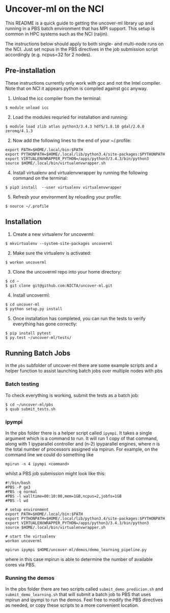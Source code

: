 # Uncover-ml on the NCI

This README is a quick guide to getting the uncover-ml library up and running
in a PBS batch environment that has MPI support. This setup is common in
HPC systems such as the NCI (raijin).

The instructions below should apply to both single- and multi-node runs
on the NCI. Just set ncpus in the PBS  directives in the job submission
script accordingly (e.g. ncpus=32 for 2 nodes).

## Pre-installation

These instructions currently only work with gcc and not the Intel compiler.
Note that on NCI it appears python is compiled against gcc anyway.

1. Unload the icc compiler from the terminal:
```
$ module unload icc
```
2. Load the modules requried for installation and running:
```
$ module load zlib atlas python3/3.4.3 hdf5/1.8.10 gdal/2.0.0 zeromq/4.1.3
```

2. Now add the following lines to the end of your ~/.profile:
```
export PATH=$HOME/.local/bin:$PATH
export PYTHONPATH=$HOME/.local/lib/python3.4/site-packages:$PYTHONPATH
export VIRTUALENVWRAPPER_PYTHON=/apps/python3/3.4.3/bin/python3                 
source $HOME/.local/bin/virtualenvwrapper.sh 
```

4. Install virtualenv and virtualenvwrapper by running the following command
on the terminal:
```
$ pip3 install  --user virtualenv virtualenvwrapper
```

5. Refresh your environment by reloading your profile:
```
$ source ~/.profile
```

## Installation

1. Create a new virtualenv for uncoverml:
```
$ mkvirtualenv --system-site-packages uncoverml
```

2. Make sure the virtualenv is activated:
```
$ workon uncoverml
```

3. Clone the uncoverml repo into your home directory:
```
$ cd ~
$ git clone git@github.com:NICTA/uncover-ml.git
```

4. Install uncoverml:
```
$ cd uncover-ml
$ python setup.py install
```

5. Once installation has completed, you can run the tests to verify everything
has gone correctly:
```
$ pip install pytest
$ py.test ~/uncover-ml/tests/
```

## Running Batch Jobs

in the `pbs` subfolder of uncover-ml there are some example scripts and a
helper function to assist launching batch jobs over multiple nodes with pbs

### Batch testing

To check everything is working, submit the tests as a batch job:
```
$ cd ~/uncover-ml/pbs
$ qsub submit_tests.sh
```

### ipympi

In the pbs folder there is a helper script called `ipympi`. It takes a single
argument which is a command to run. It will run 1 copy of that command,
along with 1 ipyparallel controller and (n-2) ipyparallel engines, where
n is the total number of processors assigned via mpirun. For example,
on the command line we could do something like
```
mpirun -n 4 ipympi <command>
```

whilst a PBS job submission might look like this:
```
#!/bin/bash
#PBS -P ge3
#PBS -q normal
#PBS -l walltime=00:10:00,mem=1GB,ncpus=2,jobfs=1GB
#PBS -l wd

# setup environment
export PATH=$HOME/.local/bin:$PATH
export PYTHONPATH=$HOME/.local/lib/python3.4/site-packages:$PYTHONPATH
export VIRTUALENVWRAPPER_PYTHON=/apps/python3/3.4.3/bin/python3                 
source $HOME/.local/bin/virtualenvwrapper.sh 

# start the virtualenv
workon uncoverml

mpirun ipympi $HOME/uncover-ml/demos/demo_learning_pipeline.py
```
where in this case mpirun is able to determine the number of available
cores via PBS.

### Running the demos
In the pbs folder there are two scripts called  `submit_demo_predicion.sh`
and `submit_demo_learning.sh` that will submit a batch job to PBS that uses
mpirun and ipympi to run the demos. Feel free to modify the PBS directives
as needed, or copy these scripts to a more convenient location.






